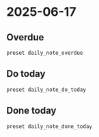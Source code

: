 # 2025-06-17

## Overdue

```tasks
preset daily_note_overdue
```

## Do today

```tasks
preset daily_note_do_today
```

## Done today

```tasks
preset daily_note_done_today
```
